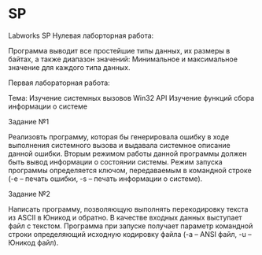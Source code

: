 # SP
Labworks SP
Нулевая лаборторная работа:

Программа выводит все простейшие типы данных, их размеры в байтах,
а также диапазон значений:
Минимальное и максимальное значение для каждого типа данных.

Первая лабораторная работа:

Тема: Изучение системных вызовов Win32 API
Изучение функций сбора информации о системе

Задание №1

Реализовть программу, которая бы генерировала ошибку в ходе выполнения 
системного вызова и выдавала системное описание данной ошибки. 
Вторым режимом работы данной программы должен быть
вывод информации о состоянии системы. 
Режим запуска программы определяется ключом, 
передаваемым в командной строке (-e – печать ошибки, 
-s – печать информации о системе).

Задание №2

Написать программу, позволяющую выполнять перекодировку текста 
из ASCII в Юникод и обратно. В качестве входных данных выступает файл с текстом. 
Программа при запуске получает параметр командной строки 
определяющий исходную кодировку файла (-a – ANSI файл, -u – Юникод файл). 
